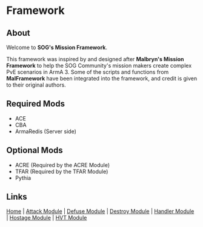 # Framework

## About
Welcome to **SOG's Mission Framework**.

This framework was inspired by and designed after **Malbryn's Mission Framework** to help the SOG Community's mission makers create complex PvE scenarios in ArmA 3.
Some of the scripts and functions from **MalFramework** have been integrated into the framework, and credit is given to their original authors.

## Required Mods
* ACE
* CBA
* ArmaRedis (Server side)

## Optional Mods
* ACRE (Required by the ACRE Module)
* TFAR (Required by the TFAR Module)
* Pythia

## Links
[Home](framework/index) |
[Attack Module](framework/attack) |
[Defuse Module](framework/defuse) |
[Destroy Module](framework/destroy) |
[Handler Module](framework/handler) |
[Hostage Module](framework/hostage) |
[HVT Module](framework/hvt)